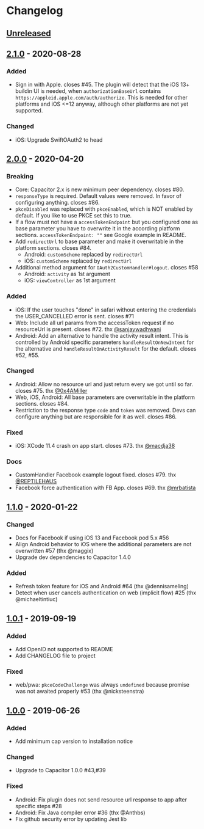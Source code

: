 # Changelog

## [Unreleased]


## [2.1.0] - 2020-08-28

### Added

* Sign in with Apple. closes #45.
The plugin will detect that the iOS 13+ buildin UI is needed, when `authorizationBaseUrl` contains `https://appleid.apple.com/auth/authorize`. 
This is needed for other platforms and iOS <=12 anyway, although other platforms are not yet supported.

### Changed

* iOS: Upgrade SwiftOAuth2 to head

## [2.0.0] - 2020-04-20

### Breaking
* Core: Capacitor 2.x is new minimum peer dependency. closes #80.
* `responseType` is required. Default values were removed. In favor of configuring anything. closes #86.
* `pkceDisabled` was replaced with `pkceEnabled`, which is NOT enabled by default. If you like to use PKCE set this to true.
* If a flow must not have a `accessTokenEndpoint` but you configured one as base parameter you have to
overwrite it in the according platform sections. `accessTokenEndpoint: ""` see Google example in README.
* Add `redirectUrl` to base parameter and make it overwritable in the platform sections. closes #84.
  * Android: `customScheme` replaced by `redirectUrl`
  * iOS: `customScheme` replaced by `redirectUrl`
* Additional method argument for `OAuth2CustomHandler#logout`. closes #58
  * Android: `activity` as 1st argument
  * iOS: `viewController` as 1st argument

### Added
* iOS: If the user touches "done" in safari without entering the credentials
the USER_CANCELLED error is sent. closes #71
* Web: Include all url params from the accessToken request if no resourceUrl is present. closes #72. thx [@sanjaywadhwani](https://github.com/sanjaywadhwani)
* Android: Add an alternative to handle the activity result intent.
This is controlled by Android specific parameters `handleResultOnNewIntent` for the alternative and `handleResultOnActivityResult` for the default. closes #52, #55.

### Changed
* Android: Allow no resource url and just return every we got until so far. closes #75. thx [@0x4AMiller](https://github.com/0x4AMiller)
* Web, iOS, Android: All base parameters are overwritable in the platform sections. closes #84.
* Restriction to the response type `code` and `token` was removed. Devs can configure anything but are responsible for it as well. closes #86.

### Fixed

* iOS: XCode 11.4 crash on app start. closes #73. thx [@macdja38](https://github.com/macdja38)

### Docs

* CustomHandler Facebook example logout fixed. closes #79. thx [@REPTILEHAUS](https://github.com/REPTILEHAUS)
* Facebook force authentication with FB App. closes #69. thx [@mrbatista](https://github.com/mrbatista)

## [1.1.0] - 2020-01-22
### Changed
- Docs for Facebook if using iOS 13 and Facebook pod 5.x #56
- Align Android behavior to iOS where the additional parameters are not overwritten #57 (thx @maggix)
- Upgrade dev dependencies to Capacitor 1.4.0

### Added
- Refresh token feature for iOS and Android #64 (thx @dennisameling)
- Detect when user cancels authentication on web (implicit flow) #25 (thx @michaeltintiuc)

## [1.0.1] - 2019-09-19
### Added
- Add OpenID not supported to README
- Add CHANGELOG file to project

### Fixed
- web/pwa: `pkceCodeChallenge` was always `undefined` because promise was not awaited properly #53 (thx @nicksteenstra)

## [1.0.0] - 2019-06-26

### Added
- Add minimum cap version to installation notice

### Changed
- Upgrade to Capacitor 1.0.0 #43,#39

### Fixed
- Android: Fix plugin does not send resource url response to app after specific steps #28
- Android: Fix Java compiler error #36 (thx @Anthbs)
- Fix github security error by updating Jest lib

[Unreleased]: https://github.com/moberwasserlechner/capacitor-oauth2/compare/2.1.0...master
[2.1.0]: https://github.com/moberwasserlechner/capacitor-oauth2/compare/2.0.0...2.1.0
[2.0.0]: https://github.com/moberwasserlechner/capacitor-oauth2/compare/1.1.0...2.0.0
[1.1.0]: https://github.com/moberwasserlechner/capacitor-oauth2/compare/1.0.1...1.1.0
[1.0.1]: https://github.com/moberwasserlechner/capacitor-oauth2/compare/1.0.0...1.0.1
[1.0.0]: https://github.com/moberwasserlechner/capacitor-oauth2/releases/tag/1.0.0
